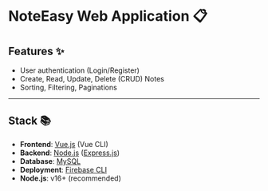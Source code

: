 # NoteEasy Web Application 📋

## Features ✨
- User authentication (Login/Register)
- Create, Read, Update, Delete (CRUD) Notes 
- Sorting, Filtering, Paginations

---

## Stack 📚
- **Frontend**: [Vue.js](https://vuejs.org/) (Vue CLI)
- **Backend**: [Node.js](https://nodejs.org/) ([Express.js](https://expressjs.com/))
- **Database**: [MySQL](https://www.mysql.com/)
- **Deployment**: [Firebase CLI](https://firebase.google.com/docs/cli)
- **Node.js**: v16+ (recommended)




